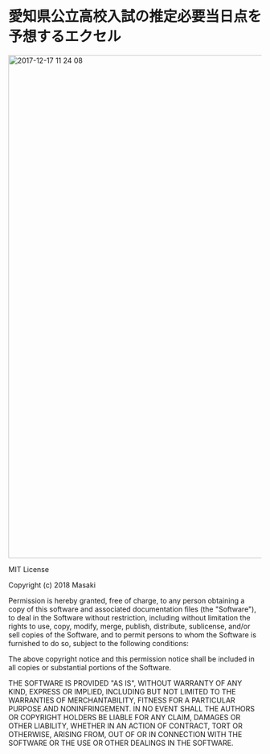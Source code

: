# 愛知県公立高校入試の推定必要当日点を予想するエクセル

<img width="1000" alt="2017-12-17 11 24 08" src="https://user-images.githubusercontent.com/32217053/34966677-c3290048-faa0-11e7-87e8-7ae84052a171.gif">

MIT License

Copyright (c) 2018 Masaki

Permission is hereby granted, free of charge, to any person obtaining a copy
of this software and associated documentation files (the "Software"), to deal
in the Software without restriction, including without limitation the rights
to use, copy, modify, merge, publish, distribute, sublicense, and/or sell
copies of the Software, and to permit persons to whom the Software is
furnished to do so, subject to the following conditions:

The above copyright notice and this permission notice shall be included in all
copies or substantial portions of the Software.

THE SOFTWARE IS PROVIDED "AS IS", WITHOUT WARRANTY OF ANY KIND, EXPRESS OR
IMPLIED, INCLUDING BUT NOT LIMITED TO THE WARRANTIES OF MERCHANTABILITY,
FITNESS FOR A PARTICULAR PURPOSE AND NONINFRINGEMENT. IN NO EVENT SHALL THE
AUTHORS OR COPYRIGHT HOLDERS BE LIABLE FOR ANY CLAIM, DAMAGES OR OTHER
LIABILITY, WHETHER IN AN ACTION OF CONTRACT, TORT OR OTHERWISE, ARISING FROM,
OUT OF OR IN CONNECTION WITH THE SOFTWARE OR THE USE OR OTHER DEALINGS IN THE
SOFTWARE.
